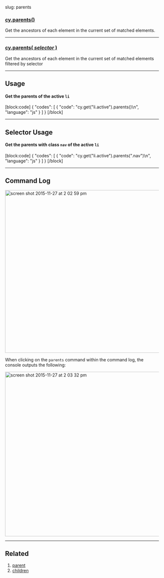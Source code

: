 slug: parents

### [cy.parents()](#usage)

Get the ancestors of each element in the current set of matched elements.

***

### [cy.parents( *selector* )](#selector-usage)

Get the ancestors of each element in the current set of matched elements filtered by selector

***

## Usage

#### Get the parents of the active `li`

[block:code]
{
    "codes": [
        {
            "code": "cy.get(\"li.active\").parents()\n",
            "language": "js"
        }
    ]
}
[/block]

***

## Selector Usage

#### Get the parents with class `nav` of the active `li`

[block:code]
{
    "codes": [
        {
            "code": "cy.get(\"li.active\").parents(\".nav\")\n",
            "language": "js"
        }
    ]
}
[/block]

***

## Command Log

<img width="531" alt="screen shot 2015-11-27 at 2 02 59 pm" src="https://cloud.githubusercontent.com/assets/1271364/11447168/be286244-950f-11e5-82e8-9a2a6d1d08e8.png">

When clicking on the `parents` command within the command log, the console outputs the following:

<img width="537" alt="screen shot 2015-11-27 at 2 03 32 pm" src="https://cloud.githubusercontent.com/assets/1271364/11447171/c1ba5ef8-950f-11e5-9f2d-7fbd0b142649.png">

***

## Related
1. [parent](parent)
2. [children](children)